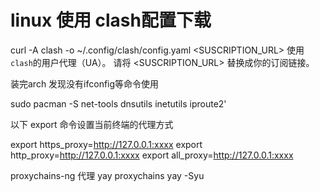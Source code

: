 # linux 使用 clash配置下载

curl -A clash -o ~/.config/clash/config.yaml <SUSCRIPTION_URL>
使用`clash`的用户代理（UA）。
请将 <SUSCRIPTION_URL> 替换成你的订阅链接。


装完arch 发现没有ifconfig等命令使用

sudo pacman -S net-tools dnsutils inetutils iproute2'

以下 export 命令设置当前终端的代理方式

export https_proxy=http://127.0.0.1:xxxx
export http_proxy=http://127.0.0.1:xxxx
export all_proxy=http://127.0.0.1:xxxx

proxychains-ng 代理 yay
proxychains yay -Syu